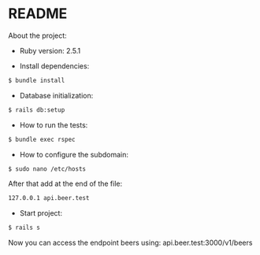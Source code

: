 # README

About the project:

* Ruby version: 2.5.1

* Install dependencies: 
```sh
$ bundle install
```

* Database initialization: 
```sh
$ rails db:setup
```

* How to run the tests: 
```sh
$ bundle exec rspec
```

* How to configure the subdomain:
```sh
$ sudo nano /etc/hosts
```
After that add at the end of the file:
```sh
127.0.0.1 api.beer.test
```

* Start project: 
```sh
$ rails s
```
Now you can access the endpoint beers using: api.beer.test:3000/v1/beers
